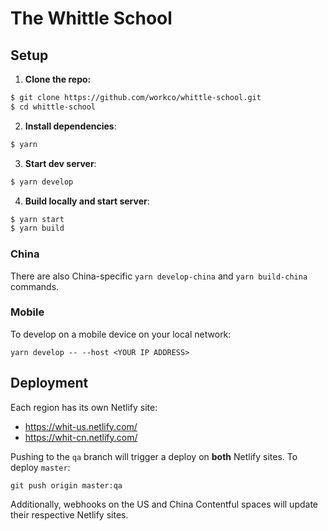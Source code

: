# The Whittle School

## Setup

1. **Clone the repo:**

```sh
$ git clone https://github.com/workco/whittle-school.git
$ cd whittle-school
```

2. **Install dependencies**:

```sh
$ yarn
```

3. **Start dev server**:

```sh
$ yarn develop
```

4. **Build locally and start server**:

```sh
$ yarn start
$ yarn build
```

### China

There are also China-specific `yarn develop-china` and `yarn build-china` commands.

### Mobile

To develop on a mobile device on your local network:

```
yarn develop -- --host <YOUR IP ADDRESS>
```

## Deployment

Each region has its own Netlify site:

- https://whit-us.netlify.com/
- https://whit-cn.netlify.com/

Pushing to the `qa` branch will trigger a deploy on **both** Netlify sites. To deploy `master`:

```
git push origin master:qa
```

Additionally, webhooks on the US and China Contentful spaces will update their respective Netlify sites.
